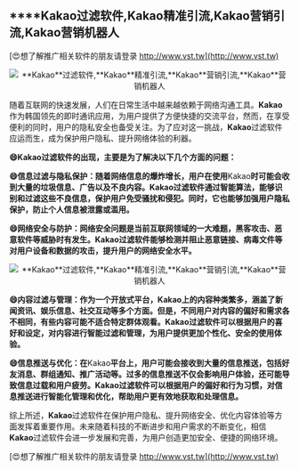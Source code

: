 ## ****Kakao**过滤软件,**Kakao**精准引流,**Kakao**营销引流,**Kakao**营销机器人**

[😍想了解推广相关软件的朋友请登录 http://www.vst.tw](http://www.vst.tw)

 <center><img src="https://vst.tw/MP4/tuiguang/png/7.png" alt="**Kakao**过滤软件,**Kakao**精准引流,**Kakao**营销引流,**Kakao**营销机器人"></center>

随着互联网的快速发展，人们在日常生活中越来越依赖于网络沟通工具。**Kakao**作为韩国领先的即时通讯应用，为用户提供了方便快捷的交流平台，然而，在享受便利的同时，用户的隐私安全也备受关注。为了应对这一挑战，**Kakao**过滤软件应运而生，成为保护用户隐私、提升网络体验的利器。

**😄**Kakao**过滤软件的出现，主要是为了解决以下几个方面的问题：**

**😄信息过滤与隐私保护：随着网络信息的爆炸增长，用户在使用**Kakao**时可能会收到大量的垃圾信息、广告以及不良内容。**Kakao**过滤软件通过智能算法，能够识别和过滤这些不良信息，保护用户免受骚扰和侵犯。同时，它也能够加强用户隐私保护，防止个人信息被泄露或滥用。**

**😄网络安全与防护：网络安全问题是当前互联网领域的一大难题，黑客攻击、恶意软件等威胁时有发生。**Kakao**过滤软件能够检测并阻止恶意链接、病毒文件等对用户设备和数据的攻击，提升用户的网络安全水平。**

 <center><img src="https://vst.tw/MP4/tuiguang/png/6.png" alt="**Kakao**过滤软件,**Kakao**精准引流,**Kakao**营销引流,**Kakao**营销机器人"></center>

**😄内容过滤与管理：作为一个开放式平台，**Kakao**上的内容种类繁多，涵盖了新闻资讯、娱乐信息、社交互动等多个方面。但是，不同用户对内容的偏好和需求各不相同，有些内容可能不适合特定群体观看。**Kakao**过滤软件可以根据用户的喜好和设定，对内容进行智能过滤和管理，为用户提供更加个性化、安全的使用体验。**

**😄信息推送与优化：在**Kakao**平台上，用户可能会接收到大量的信息推送，包括好友消息、群组通知、推广活动等。过多的信息推送不仅会影响用户体验，还可能导致信息过载和用户疲劳。**Kakao**过滤软件可以根据用户的偏好和行为习惯，对信息推送进行智能化管理和优化，帮助用户更有效地获取和处理信息。**

综上所述，**Kakao**过滤软件在保护用户隐私、提升网络安全、优化内容体验等方面发挥着重要作用。未来随着科技的不断进步和用户需求的不断变化，相信**Kakao**过滤软件会进一步发展和完善，为用户创造更加安全、便捷的网络环境。

[😍想了解推广相关软件的朋友请登录 http://www.vst.tw](http://www.vst.tw)



